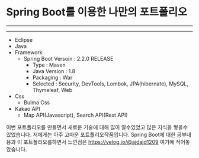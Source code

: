 # Spring Boot를 이용한 나만의 포트폴리오
---
---
* Eclipse
* Java
* Framework
	* Spring Boot Versoin : 2.2.0 RELEASE
    	* Type : Maven
        * Java Version : 1.8
        * Packaging : War
    	* Selected : Security, DevTools, Lombok, JPA(hibernate), MySQL, Thymeleaf, Web
* Css
	* Bulma Css
* Kakao API
	* Map API(Javascript), Search API(Rest API)

이번 포트폴리오를 만들면서 새로운 기술에 대해 많이 알수있었고 많은 지식을 쌓을수 있었습니다. 저에게는 아주 고마운 포트폴리오작품입니다.
Spring Boot에 대한 공부내용과 이 포트폴리오를하면서 느낀점은 https://velog.io/@ajdajd1209 여기에 적어놓았습니다.
